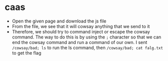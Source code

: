 # caas
- Open the given page and download the js file
- From the file, we see that it will cowsay anything that we send to it
- Therefore, we should try to command inject or escape the cowsay command. The way to do this is by using the `;` character so that we can end the cowsay command and run a command of our own. I sent `/cowsay/bad; ls` to run the ls command, then `/cowsay/bad; cat falg.txt` to get the flag